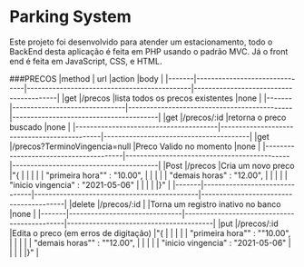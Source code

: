 # Parking System

Este projeto foi desenvolvido para atender um estacionamento, todo o BackEnd desta aplicação é feita em PHP usando o padrão MVC. Já o front end é feita em JavaScript, CSS, e HTML.





###PRECOS
|method	| url	                          |action	                                      |body                                    |
|-------|-------------------------------|---------------------------------------------|----------------------------------------|
|get   	|/precos	                      |lista todos os precos existentes	            |none                                    |
|-------|-------------------------------|---------------------------------------------|----------------------------------------|
|get	  |/precos/:id	                  |retorna o preco buscado	                    |none                                    |
|---------------------------------------|---------------------------------------------|----------------------------------------|
|get   	|/precos?TerminoVingencia=null	|Preco Valido no momento	                    |none                                    |
|---------------------------------------|---------------------------------------------|----------------------------------------|
|Post	  |/precos	                      |Cria um novo preco	                          |"{                                      |
|       |                               |                                             |  "primeira hora"" : "10.00",           |
|       |                               |                                             |  "demais horas" : "12.00",             |
|       |                               |                                             |  "inicio vingencia" : "2021-05-06"     |
|       |                               |                                             |}"                                      |
|-------|-------------------------------|---------------------------------------------|----------------------------------------|
|delete	|/precos/:id	                  | |Torna um registro inativo no banco	        |none                                    |
|-------|-------------------------------|---------------------------------------------|----------------------------------------|
|put	  |/precos/:id	                  |Edita o preco (em erros de digitação)	      |"{                                      |
|       |                               |                                             |   "primeira hora"" : ""10.00",         |
|       |                               |                                             |   "demais horas"" : ""12.00",          |
|       |                               |                                             |   "inicio vingencia" : "2021-05-06"    |
|       |                               |                                             |}"                                      |
